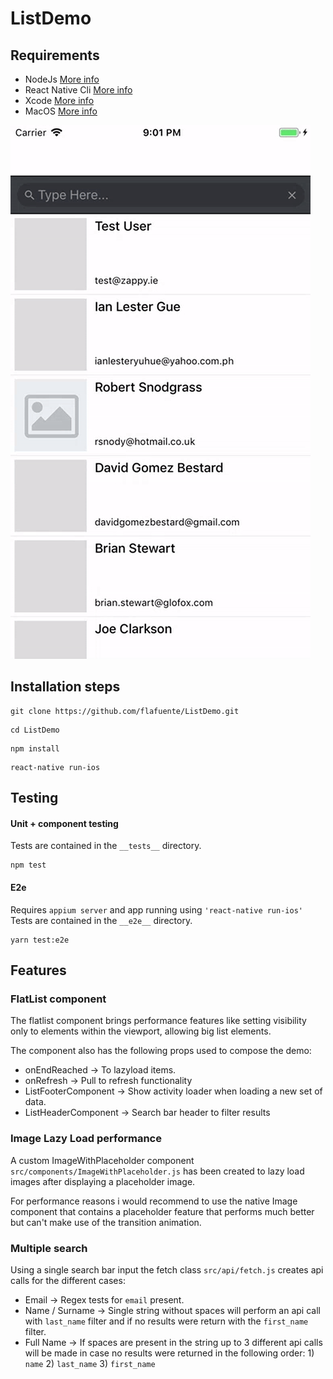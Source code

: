 # ListDemo

## Requirements
* NodeJs [More info](https://nodejs.org)
* React Native Cli [More info](https://www.npmjs.com/package/react-native-cli)
* Xcode [More info](https://developer.apple.com/xcode/)
* MacOS [More info](https://www.apple.com/macos)

![List Demo](https://raw.githubusercontent.com/flafuente/ListDemo/master/demoGif.gif "List Demo")

## Installation steps
```
git clone https://github.com/flafuente/ListDemo.git
```
```
cd ListDemo
```
```
npm install
```
```
react-native run-ios
```
## Testing
#### Unit + component testing
Tests are contained in the `__tests__` directory.
```
npm test
```
#### E2e
Requires `appium server` and app running using `'react-native run-ios'`
Tests are contained in the `__e2e__` directory.
```
yarn test:e2e
```

## Features

### FlatList component
The flatlist component brings performance features like setting visibility only to elements within the viewport, allowing big list elements.

The component also has the following props used to compose the demo:
* onEndReached -> To lazyload items.
* onRefresh -> Pull to refresh functionality
* ListFooterComponent -> Show activity loader when loading a new set of data.
* ListHeaderComponent -> Search bar header to filter results
### Image Lazy Load performance
A custom ImageWithPlaceholder component `src/components/ImageWithPlaceholder.js` has been created to lazy load images after displaying a placeholder image.

For performance reasons i would recommend to use the native Image component that contains a placeholder feature that performs much better but can't make use of the transition animation.

### Multiple search
Using a single search bar input the fetch class `src/api/fetch.js` creates api calls for the different cases:
* Email -> Regex tests for `email` present.
* Name / Surname -> Single string without spaces will perform an api call with `last_name` filter and if no results were return with the `first_name` filter. 
* Full Name -> If spaces are present in the string up to 3 different api calls will be made in case no results were returned in the following order: 1) `name` 2) `last_name` 3) `first_name`